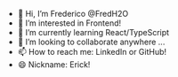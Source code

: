 - 👋 Hi, I’m Frederico @FredH2O
- 👀 I’m interested in Frontend!
- 🌱 I’m currently learning React/TypeScript
- 💞️ I’m looking to collaborate anywhere ...
- 📫 How to reach me: LinkedIn or GitHub!
- 😄 Nickname: Erick!

<!---
FredH2O/FredH2O is a ✨ special ✨ repository because its `README.md` (this file) appears on your GitHub profile.
You can click the Preview link to take a look at your changes.
--->
